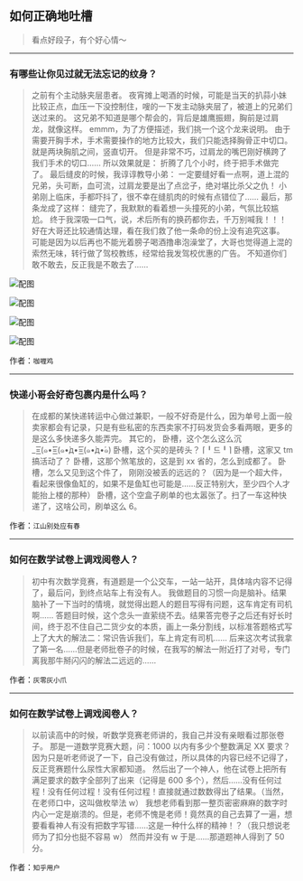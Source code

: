 ## 如何正确地吐槽

> 看点好段子，有个好心情～


 
---

### 有哪些让你见过就无法忘记的纹身？

> 之前有个主动脉夹层患者。
> 夜宵摊上喝酒的时候，可能是当天的扒蒜小妹比较正点，血压一下没控制住，嗖的一下发主动脉夹层了，被道上的兄弟们送过来的。
> 这兄弟不知道是哪个帮会的，背后是雄鹰振翅，胸前是过肩龙，就像这样。
> emmm，为了方便描述，我们挑一个这个龙来说明。
> 由于需要开胸手术，手术需要操作的地方比较大，我们只能选择胸骨正中切口。
> 就是两块胸肌之间，竖直切开。
> 但是非常不巧，过肩龙的嘴巴刚好横跨了我们手术的切口……
> 所以效果就是：
> 折腾了几个小时，终于把手术做完了。
> 最后缝皮的时候，我谆谆教导小弟：
> 一定要缝好看一点啊，道上混的兄弟，头可断，血可流，过肩龙要是出了点岔子，绝对堪比杀父之仇！
> 小弟刚上临床，手都吓抖了，很不幸在缝肌肉的时候有点错位了……
> 最后，那条龙成了这样：
> 缝完了，我默默的看着想一头撞死的小弟，气氛比较尴尬。
> 终于我深吸一口气，说，术后所有的换药都你去，千万别喊我！！！
> 好在大哥还比较通情达理，看在我们救了他一条命的份上没有追究这事。
> 可能是因为以后再也不能光着膀子喝酒撸串泡澡堂了，大哥也觉得道上混的索然无味，转行做了驾校教练，经常给我发驾校优惠的广告。
> 不知道你们敢不敢去，反正我是不敢去了……



![配图](http://pic4.zhimg.com/70/v2-20f35b15bddc96272c38a026c3c679cf_b.jpg)



![配图](http://pic4.zhimg.com/70/v2-036ed7a6c043ad95004aa56680115857_b.jpg)



![配图](http://pic1.zhimg.com/70/v2-f3debdec6845f58eec1814a5daf88ab8_b.jpg)



![配图](http://pic2.zhimg.com/70/v2-53f033c322bde457b466759de7c88b79_b.jpg)


作者：`咖喱鸡`

---

### 快递小哥会好奇包裹内是什么吗？

> 在成都的某快递转运中心做过兼职，一般不好奇是什么，因为单号上面一般卖家都会有记录，只是有些私密的东西卖家不打码发货会多看两眼，更多的是这么多快递多久能弄完。
> 其它的，
> 卧槽，这个怎么这么沉 _=͟͟͞͞(๑•̀=͟͟͞͞(๑•̀д•́=͟͟͞͞(๑•̀д•́๑)
> 卧槽，这个买的是砖头？ ⌈╹드╹⌉
> 卧槽，这家又 tm 搞活动了？
> 卧槽，这那个煞笔放的，这是到 xx 省的，怎么到成都了。
> 卧槽，怎么又见到这个件了， 刚刚没被丢的远远的？（因为是一个超大件，看起来很像鱼缸的，如果不是鱼缸也可能是……反正特别大，至少四个人才能抬上楼的那种）
> 卧槽，这个空盒子刷单的也太嚣张了。扫了一车这种快递了，这啥公司，刷单这么 6。


作者：`江山别处应有春`

---

### 如何在数学试卷上调戏阅卷人？

> 初中有次数学竞赛，有道题是一个公交车，一站一站开，具体啥内容不记得了，最后问，到终点站车上有没有人。
> 我做题目的习惯一向是脑补。结果脑补了一下当时的情境，就觉得出题人的题目写得有问题，这车肯定有司机啊……
> 答题目时候，这个念头一直萦绕不去。结果答完卷子之后还有好长时间，终于忍不住自己二货少女的本质，画上一条分割线，以标准答题格式写上了大大的解法二：常识告诉我们，车上肯定有司机……
> 后来这次考试我拿了第一名……但是老师批卷子的时候，在我写的解法一附近打了对号，专门离我那牛掰闪闪的解法二远远的……


作者：`灰零灰小爪`

---

### 如何在数学试卷上调戏阅卷人？

> 以前读高中的时候，听数学竞赛老师讲的，我自己并没有亲眼看过那张卷子。
> 那是一道数学竞赛大题，问：1000 以内有多少个整数满足 XX 要求？因为只是听老师说了一下，自己没有做过，所以具体的内容已经不记得了，反正竞赛题什么尿性大家都知道。
> 然后出了一个神人，他在试卷上把所有满足要求的数字全部列了出来（记得是 600 多个），然后……没有任何过程！没有任何过程！没有任何过程！直接就通过数数得出了结果。（当然，在老师口中，这叫做枚举法 w）
> 我想老师看到那一整页密密麻麻的数字时内心一定是崩溃的。但是，老师不愧是老师！竟然真的自己去算了一遍，想要看看神人有没有把数字写错……这是一种什么样的精神！？（我只想说老师为了扣分也挺不容易 w）
> 然而并没有 w
> 于是……那道题神人得到了 50 分。


作者：`知乎用户`
